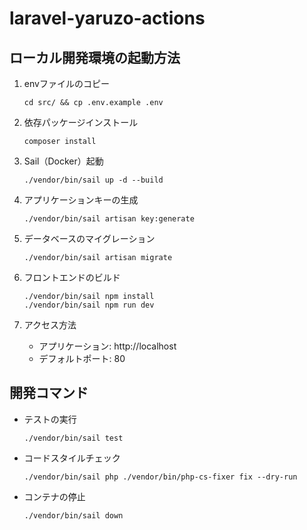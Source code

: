 # laravel-yaruzo-actions

## ローカル開発環境の起動方法

1. envファイルのコピー
   ```
   cd src/ && cp .env.example .env
   ```

2. 依存パッケージインストール
   ```
   composer install
   ```

3. Sail（Docker）起動
   ```
   ./vendor/bin/sail up -d --build
   ```

4. アプリケーションキーの生成
   ```
   ./vendor/bin/sail artisan key:generate
   ```

5. データベースのマイグレーション
   ```
   ./vendor/bin/sail artisan migrate
   ```

6. フロントエンドのビルド
   ```
   ./vendor/bin/sail npm install
   ./vendor/bin/sail npm run dev
   ```

7. アクセス方法
   - アプリケーション: http://localhost
   - デフォルトポート: 80

## 開発コマンド

- テストの実行
   ```
   ./vendor/bin/sail test
   ```

- コードスタイルチェック
   ```
   ./vendor/bin/sail php ./vendor/bin/php-cs-fixer fix --dry-run
   ```

- コンテナの停止
   ```
   ./vendor/bin/sail down
   ```

